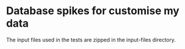 Database spikes for customise my data
===================================

The input files used in the tests are zipped in the input-files directory.

